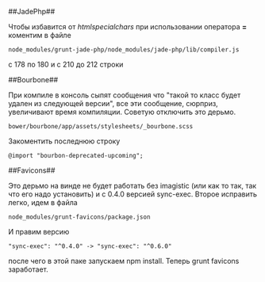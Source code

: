 ##JadePhp##

Чтобы избавится от *htmlspecialchars* при использовании оператора **=** коментим в файле
  
`node_modules/grunt-jade-php/node_modules/jade-php/lib/compiler.js`

с 178 по 180 и с 210 до 212 строки


##Bourbone##

При компиле в консоль сыпят сообщения что "такой то класс будет удален из следующей версии", все эти сообщение, сюрприз, увеличивают время компиляции. Советую отключить это дерьмо.
  
`bower/bourbone/app/assets/stylesheets/_bourbone.scss`

Закоментить последнюю строку

`@import "bourbon-deprecated-upcoming";`


##Favicons##

Это дерьмо на винде не будет работать без imagistic (или как то так, так что его надо установить) и с 0.4.0 версией sync-exec. Второе исправить легко, идем в файла
  
`node_modules/grunt-favicons/package.json`

И правим версию

`"sync-exec": "^0.4.0" -> "sync-exec": "^0.6.0"`

после чего в этой паке запускаем npm install. Теперь grunt favicons заработает.
